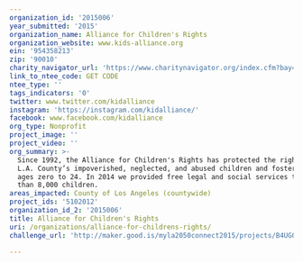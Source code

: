 ```yaml
---
organization_id: '2015006'
year_submitted: '2015'
organization_name: Alliance for Children's Rights
organization_website: www.kids-alliance.org
ein: '954358213'
zip: '90010'
charity_navigator_url: 'https://www.charitynavigator.org/index.cfm?bay=search.profile&ein=954358213'
link_to_ntee_code: GET CODE
ntee_type: ''
tags_indicators: '0'
twitter: www.twitter.com/kidalliance
instagram: 'https://instagram.com/kidalliance/'
facebook: www.facebook.com/kidalliance
org_type: Nonprofit
project_image: ''
project_video: ''
org_summary: >-
  Since 1992, the Alliance for Children's Rights has protected the rights of
  L.A. County’s impoverished, neglected, and abused children and foster youth,
  ages zero to 24. In 2014 we provided free legal and social services to more
  than 8,000 children.
areas_impacted: County of Los Angeles (countywide)
project_ids: '5102012'
organization_id_2: '2015006'
title: Alliance for Children's Rights
uri: /organizations/alliance-for-childrens-rights/
challenge_url: 'http://maker.good.is/myla2050connect2015/projects/B4UGO.html'

---
```

